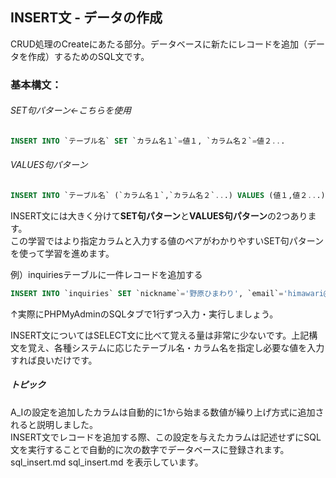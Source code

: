 
## INSERT文 - データの作成
CRUD処理のCreateにあたる部分。データベースに新たにレコードを追加（データを作成）するためのSQL文です。

### 基本構文：
###### SET句パターン←こちらを使用
```SQL
INSERT INTO `テーブル名` SET `カラム名１`=値１, `カラム名２`=値２...
```

###### VALUES句パターン
```SQL
INSERT INTO `テーブル名` (`カラム名１`,`カラム名２`...) VALUES (値１,値２...)
```

INSERT文には大きく分けて**SET句パターン**と**VALUES句パターン**の2つあります。  
この学習ではより指定カラムと入力する値のペアがわかりやすいSET句パターンを使って学習を進めます。

例）inquiriesテーブルに一件レコードを追加する  
```SQL
INSERT INTO `inquiries` SET `nickname`='野原ひまわり', `email`='himawari@gmail.com', `content`='もげもげ'
```
↑実際にPHPMyAdminのSQLタブで1行ずつ入力・実行しましょう。

INSERT文についてはSELECT文に比べて覚える量は非常に少ないです。上記構文を覚え、各種システムに応じたテーブル名・カラム名を指定し必要な値を入力すれば良いだけです。

##### トピック
A_Iの設定を追加したカラムは自動的に1から始まる数値が繰り上げ方式に追加されると説明しました。  
INSERT文でレコードを追加する際、この設定を与えたカラムは記述せずにSQL文を実行することで自動的に次の数字でデータベースに登録されます。
sql_insert.md
sql_insert.md を表示しています。
